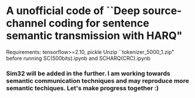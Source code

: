 # A unofficial code of ``Deep source-channel coding for sentence semantic transmission with HARQ"
Requirements: tensorflow>=2.10, pickle
Unzip ``tokenizer_5000_1.zip" before running SC(500bits).ipynb and SCHARQ(CRC).ipynb

###   Sim32 will be added in the further. I am working towards semantic communication techniques and may reproduce more semantic techiques. Let's make progress together :)

